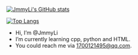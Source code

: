 

[![JmmyLi's GitHub stats](https://github-readme-stats.vercel.app/api?username=JmmyLi&theme=tokyonight&show_icons=true)](https://github.com/JmmyLi/github-readme-stats)

[![Top Langs](https://github-readme-stats.vercel.app/api/top-langs/?username=JmmyLi&theme=tokyonight&langs_count=10&layout=compact)](https://github.com/JmmyLi/github-readme-stats)

-  Hi, I’m @JmmyLi
-  I’m currently learning cpp, python and HTML.
-  You could reach me via 1700121495@qq.com.

